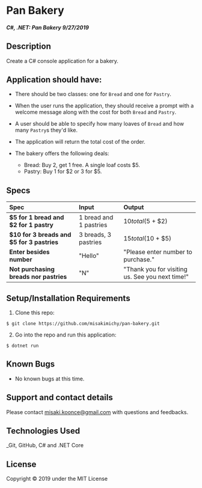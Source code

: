 # Pan Bakery

#### _C#, .NET: Pan Bakery 9/27/2019_

## Description
Create a C# console application for a bakery.

## Application should have:
- There should be two classes: one for `Bread` and one for `Pastry`.

- When the user runs the application, they should receive a prompt with a welcome message along with the cost for both `Bread` and `Pastry`.

- A user should be able to specify how many loaves of `Bread` and how many `Pastry`s they'd like.

- The application will return the total cost of the order.

- The bakery offers the following deals:

    - Bread: Buy 2, get 1 free. A single loaf costs $5.
    - Pastry: Buy 1 for $2 or 3 for $5.


## Specs
| Spec | Input | Output |
| :-------------     | :------------- | :------------- |
| **$5 for 1 bread and $2 for 1 pastry** | 1 bread and 1 pastries | $10 total ($5 + $2) |
| **$10 for 3 breads and $5 for 3 pastries** | 3 breads, 3 pastries | $15 total ($10 + $5) |
| **Enter besides number**| "Hello" | "Please enter number to purchase." |
| **Not purchasing breads nor pastries** | "N" | "Thank you for visiting us. See you next time!" |

## Setup/Installation Requirements

1. Clone this repo:
```
$ git clone https://github.com/misakimichy/pan-bakery.git
```

2. Go into the repo and run this application:
```
$ dotnet run
```

## Known Bugs
* No known bugs at this time.

## Support and contact details
Please contact misaki.koonce@gmail.com with questions and feedbacks.

## Technologies Used
_Git, GitHub, C# and .NET Core


## License
Copyright © 2019 under the MIT License